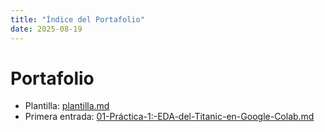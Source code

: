```yaml
---
title: "Índice del Portafolio"
date: 2025-08-19
---
```


# Portafolio

- Plantilla: [plantilla.md](plantilla.md)
- Primera entrada: [01-Práctica-1:-EDA-del-Titanic-en-Google-Colab.md](docs/portfolio/01-Práctica-1:-EDA-del-Titanic-en-Google-Colab.md)

